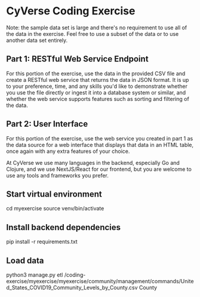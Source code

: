 # CyVerse Coding Exercise

Note: the sample data set is large and there's no requirement to use all of the data in the exercise. Feel free to use a
subset of the data or to use another data set entirely.

## Part 1: RESTful Web Service Endpoint

For this portion of the exercise, use the data in the provided CSV file and create a RESTful web service that returns
the data in JSON format. It is up to your preference, time, and any skills you'd like to demonstrate whether you use the
file directly or ingest it into a database system or similar, and whether the web service supports features such as
sorting and filtering of the data.

## Part 2: User Interface

For this portion of the exercise, use the web service you created in part 1 as the data source for a web interface that
displays that data in an HTML table, once again with any extra features of your choice.

At CyVerse we use many languages in the backend, especially Go and Clojure, and we use NextJS/React for our frontend,
but you are welcome to use any tools and frameworks you prefer.

## Start virtual environment
cd myexercise
source venv/bin/activate

## Install backend dependencies
pip install -r requirements.txt

## Load data
python3 manage.py etl <project directory>/coding-exercise/myexercise/myexercise/community/management/commands/United_States_COVID19_Community_Levels_by_County.csv County